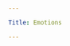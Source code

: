 ```yaml
---

Title: Emotions

---
```


<VocabWord translation_en="Happy" />
<VocabWord translation_en="Sad" />
<VocabWord translation_en="Angry" />
<VocabWord translation_en="Depressed" />
<VocabWord translation_en="Excited" />
<VocabWord translation_en="Tired" />
<VocabWord translation_en="Hungry" />
<VocabWord translation_en="In love" />
